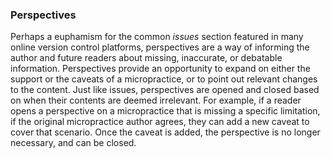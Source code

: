 ### Perspectives

Perhaps a euphamism for the common _issues_ section featured in many online version control platforms, perspectives are a way of informing the author and future readers about missing, inaccurate, or debatable information. Perspectives provide an opportunity to expand on either the support or the caveats of a micropractice, or to point out relevant changes to the content. Just like issues, perspectives are opened and closed based on when their contents are deemed irrelevant. For example, if a reader opens a perspective on a micropractice that is missing a specific limitation, if the original micropractice author agrees, they can add a new caveat to cover that scenario. Once the caveat is added, the perspective is no longer necessary, and can be closed. 
